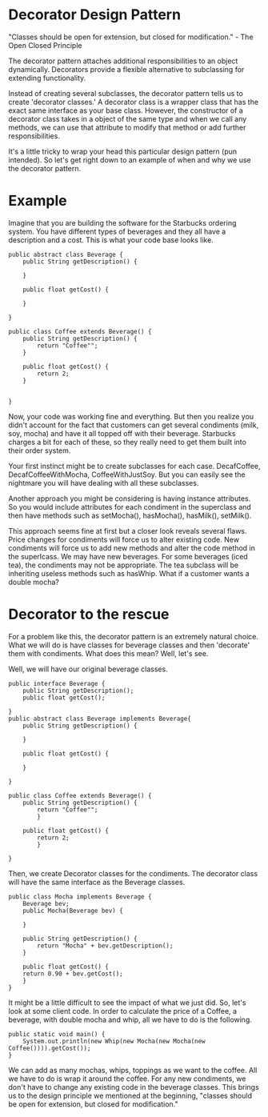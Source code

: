 # Decorator Design Pattern

"Classes should be open for extension, but closed for modification." - The Open Closed Principle

The decorator pattern attaches additional responsibilities to an object dynamically. Decorators provide a flexible alternative to subclassing for extending functionality.

Instead of creating several subclasses, the decorator pattern tells us to create 'decorator classes.' A decorator class is a wrapper class that has the exact same interface as your base class. However, the constructor of a decorator class takes in a object of the same type and when we call any methods, we can use that attribute to modify that method or add further responsibilities.

It's a little tricky to wrap your head this particular design pattern (pun intended). So let's get right down to an example of when and why we use the decorator pattern.


# Example

Imagine that you are building the software for the Starbucks ordering system. You have different types of beverages and they all have a description and a cost. This is what your code base looks like.

    public abstract class Beverage {
        public String getDescription() {
        
        }
        
        public float getCost() {
        
        }

    }
    
    public class Coffee extends Beverage() {
        public String getDescription() {
            return "Coffee"";
        }
        
        public float getCost() {
            return 2;
        }
        
        
    }
    
Now, your code was working fine and everything. But then you realize you didn't account for the fact that customers can get several condiments (milk, soy, mocha) and have it all topped off with their beverage. Starbucks charges a bit for each of these, so they really need to get them built into their order system.

Your first instinct might be to create subclasses for each case. DecafCoffee, DecafCoffeeWithMocha, CoffeeWithJustSoy. But you can easily see the nightmare you will have dealing with all these subclasses.

Another approach you might be considering is having instance attributes. So you would include attributes for each condiment in the superclass and then have methods such as setMocha(), hasMocha(), hasMilk(), setMilk().

This approach seems fine at first but a closer look reveals several flaws. Price changes for condiments will force us to alter existing code. New condiments will force us to add new methods and alter the code method in the superlcass. We may have new beverages. For some beverages (iced tea), the condiments may not be appropriate. The tea subclass will be inheriting useless methods such as hasWhip. What if a customer wants a double mocha?

# Decorator to the rescue

For a problem like this, the decorator pattern is an extremely natural choice. What we will do is have classes for beverage classes and then 'decorate' them with condiments. What does this mean? Well, let's see.

Well, we will have our original beverage classes.
    
    public interface Beverage {
        public String getDescription();
        public float getCost();
        
    }
    public abstract class Beverage implements Beverage{
        public String getDescription() {

        }

        public float getCost() {

        }

    }

    public class Coffee extends Beverage() {
        public String getDescription() {
            return "Coffee"";
            }

        public float getCost() {
            return 2;
            }

    }
    
Then, we create Decorator classes for the condiments. The decorator class will have the same interface as the Beverage classes.

    public class Mocha implements Beverage {
        Beverage bev;
        public Mocha(Beverage bev) {
    
        }
        
        public String getDescription() {
            return "Mocha" + bev.getDescription();
        }
        
        public float getCost() {
        return 0.90 + bev.getCost();
        }
    }

It might be a little difficult to see the impact of what we just did. So, let's look at some client code. In order to calculate the price of a Coffee, a beverage, with double mocha and whip, all we have to do is the following.

    public static void main() {
        System.out.println(new Whip(new Mocha(new Mocha(new Coffee()))).getCost());
    }
    
We can add as many mochas, whips, toppings as we want to the coffee. All we have to do is wrap it around the coffee. For any new condiments, we don't have to change any existing code in the beverage classes. This brings us to the design principle we mentioned at the beginning, "classes should be open for extension, but closed for modification."
